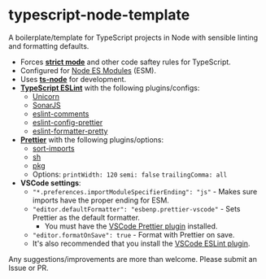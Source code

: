 # typescript-node-template

A boilerplate/template for TypeScript projects in Node with sensible linting and formatting defaults.

- Forces [**strict mode**](https://www.typescriptlang.org/tsconfig/#strict) and other code saftey rules for TypeScript.
- Configured for [Node ES Modules](https://nodejs.org/api/esm.html) (ESM).
- Uses [**ts-node**](https://github.com/TypeStrong/ts-node) for development.
- [**TypeScript ESLint**](https://github.com/typescript-eslint/typescript-eslint) with the following plugins/configs:
  - [Unicorn](https://github.com/sindresorhus/eslint-plugin-unicorn)
  - [SonarJS](https://github.com/SonarSource/eslint-plugin-sonarjs)
  - [eslint-comments](https://github.com/mysticatea/eslint-plugin-eslint-comments)
  - [eslint-config-prettier](https://github.com/prettier/eslint-config-prettier)
  - [eslint-formatter-pretty](https://github.com/sindresorhus/eslint-formatter-pretty)
- [**Prettier**](https://prettier.io) with the following plugins/options:
  - [sort-imports](https://github.com/trivago/prettier-plugin-sort-imports)
  - [sh](https://github.com/rx-ts/prettier/tree/master/packages/sh)
  - [pkg](https://github.com/rx-ts/prettier/tree/master/packages/pkg)
  - Options:
    `printWidth: 120`
    `semi: false`
    `trailingComma: all`
- **VSCode settings**:
  - `"*.preferences.importModuleSpecifierEnding": "js"` - Makes sure imports have the proper ending for ESM.
  - `"editor.defaultFormatter": "esbenp.prettier-vscode"` - Sets Prettier as the default formatter.
    - You must have the [VSCode Prettier plugin](https://marketplace.visualstudio.com/items?itemName=esbenp.prettier-vscode) installed.
  - `"editor.formatOnSave": true` - Format with Prettier on save.
  - It's also recommended that you install the [VSCode ESLint plugin](https://marketplace.visualstudio.com/items?itemName=dbaeumer.vscode-eslint).

Any suggestions/improvements are more than welcome. Please submit an Issue or PR.
